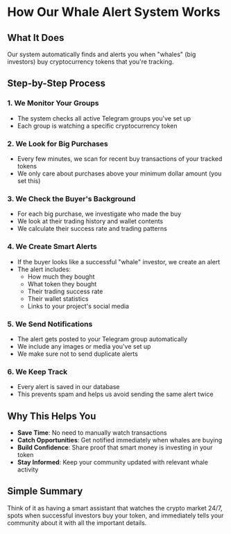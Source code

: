 # How Our Whale Alert System Works

## What It Does

Our system automatically finds and alerts you when "whales" (big investors) buy cryptocurrency tokens that you're tracking.

## Step-by-Step Process

### 1. **We Monitor Your Groups**

- The system checks all active Telegram groups you've set up
- Each group is watching a specific cryptocurrency token

### 2. **We Look for Big Purchases**

- Every few minutes, we scan for recent buy transactions of your tracked tokens
- We only care about purchases above your minimum dollar amount (you set this)

### 3. **We Check the Buyer's Background**

- For each big purchase, we investigate who made the buy
- We look at their trading history and wallet contents
- We calculate their success rate and trading patterns

### 4. **We Create Smart Alerts**

- If the buyer looks like a successful "whale" investor, we create an alert
- The alert includes:
  - How much they bought
  - What token they bought
  - Their trading success rate
  - Their wallet statistics
  - Links to your project's social media

### 5. **We Send Notifications**

- The alert gets posted to your Telegram group automatically
- We include any images or media you've set up
- We make sure not to send duplicate alerts

### 6. **We Keep Track**

- Every alert is saved in our database
- This prevents spam and helps us avoid sending the same alert twice

## Why This Helps You

- **Save Time**: No need to manually watch transactions
- **Catch Opportunities**: Get notified immediately when whales are buying
- **Build Confidence**: Share proof that smart money is investing in your token
- **Stay Informed**: Keep your community updated with relevant whale activity

## Simple Summary

Think of it as having a smart assistant that watches the crypto market 24/7, spots when successful investors buy your token, and immediately tells your community about it with all the important details.
